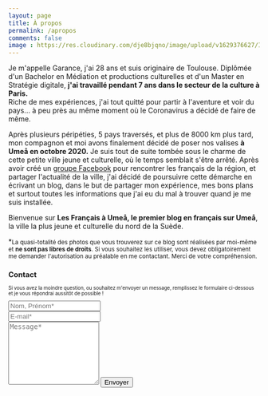 ```yaml
---
layout: page
title: À propos
permalink: /apropos
comments: false
image : https://res.cloudinary.com/dje8bjqno/image/upload/v1629376627/IMG_20210103_134457_r75yke.jpg
---
```


Je m'appelle Garance, j'ai 28 ans et suis originaire de Toulouse. Diplômée d'un Bachelor en Médiation et productions culturelles et d'un Master en Stratégie digitale, **j'ai travaillé pendant 7 ans dans le secteur de la culture à Paris.**  
Riche de mes expériences, j'ai tout quitté pour partir à l'aventure et voir du pays... à peu près au même moment où le Coronavirus a décidé de faire de même.

Après plusieurs péripéties, 5 pays traversés, et plus de 8000 km plus tard, mon compagnon et moi avons finalement décidé de poser nos valises **à Umeå en octobre 2020.** Je suis tout de suite tombée sous le charme de cette petite ville jeune et culturelle, où le temps semblait s'être arrêté. Après avoir créé un <a href="https://www.facebook.com/groups/lesfrancaisaumea" target="_blank">groupe Facebook</a> pour rencontrer les français de la région, et partager l'actualité de la ville, j'ai décidé de poursuivre cette démarche en écrivant un blog, dans le but de  partager mon expérience, mes bons plans et surtout toutes les informations que j'ai eu du mal à trouver quand je me suis installée. 

Bienvenue sur **Les Français à Umeå, le premier blog en français sur Umeå**, la ville la plus jeune et culturelle du nord de la Suède. 

*<small>La quasi-totalité des photos que vous trouverez sur ce blog sont réalisées par moi-même et **ne sont pas libres de droits**. Si vous souhaitez les utiliser, vous devez obligatoirement me demander l'autorisation au préalable en me contactant. Merci de votre compréhension.<small>


## Contact

<form action="https://formspree.io/{{site.email}}" method="POST">    
<p class="mb-4">Si vous avez la moindre question, ou souhaitez m'envoyer un message, remplissez le formulaire ci-dessous et je vous répondrai aussitôt de possible !</p>
<div class="form-group row">
<div class="col-md-6">
<input class="form-control" type="text" name="name" placeholder="Nom, Prénom*" required>
</div>
<div class="col-md-6">
<input class="form-control" type="email" name="_replyto" placeholder="E-mail*" required>
</div>
</div>
<textarea rows="8" class="form-control mb-3" name="message" placeholder="Message*" required></textarea>    
<input class="btn btn-dark" type="submit" value="Envoyer">
</form>